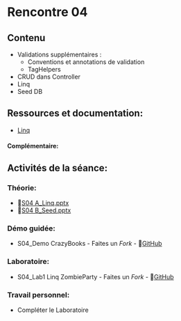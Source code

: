# Rencontre 04

## Contenu
- Validations supplémentaires :
  - Conventions et annotations de validation 
  - TagHelpers 
- CRUD dans Controller
- Linq 
- Seed DB 

## Ressources et documentation: 
- [Linq](https://docs.microsoft.com/en-us/dotnet/csharp/programming-guide/concepts/linq/)

#### Complémentaire:


## Activités de la séance: 
### Théorie:  
- 🔗[S04 A_Linq.pptx](https://cegepedouardmontpetit-my.sharepoint.com/:p:/r/personal/valerie_turgeon_cegepmontpetit_ca/Documents/420_3W6_SITE/E24_PowerPoints/S04A_Linq.pptx?d=w9255d975892143269d0197f225fb66e5&csf=1&web=1&e=10aNqJ)
- 🔗[S04 B_Seed.pptx](https://cegepedouardmontpetit-my.sharepoint.com/:p:/r/personal/valerie_turgeon_cegepmontpetit_ca/Documents/420_3W6_SITE/E24_PowerPoints/S04B_Seed.pptx?d=w0d0c99dd6be145288951f22ecf680bea&csf=1&web=1&e=Pbr6fn)

### Démo guidée:
- S04_Demo CrazyBooks - Faites un *Fork* - 🔗[GitHub](https://github.com/ProgWebTransFC/E24_S04_Demo1)

### Laboratoire: 
- S04_Lab1 Linq ZombieParty - Faites un *Fork* - 🔗[GitHub](https://github.com/ProgWebTransFC/E24_S04_Lab1)

### Travail personnel: 
- Compléter le Laboratoire
